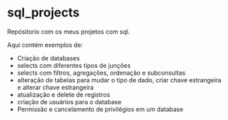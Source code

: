 # sql_projects

Repósitorio com os meus projetos com sql.  

Aqui contém exemplos de:

* Criação de databases
* selects com diferentes tipos de junções
* selects com filtros, agregações, ordenação e subconsultas
* alteração de tabelas para mudar o tipo de dado, criar chave estrangeira e alterar chave estrangeira
* atualização e delete de registros
* criação de usuários para o database
* Permissão e cancelamento de privilégios em um database
